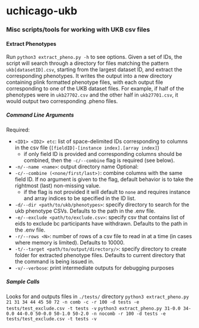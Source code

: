 # uchicago-ukb
### Misc scripts/tools for working with UKB csv files

#### Extract Phenotypes
Run `python3 extract_pheno.py -h` to see options.
Given a set of IDs, the script will search through a directory for files matching the pattern `ukb[datasetID].csv`, starting from the largest dataset ID, and extract the corresponding phenotypes.
It writes the output into a new directory containing plink formatted phenotype files, with each output file corresponding to one of the UKB dataset files.
For example, if half of the phenotypes were in `ukb27702.csv` and the other half in `ukb27701.csv`, it would output two corresponding .pheno files.

##### Command Line Arguments
Required:
- `<ID1> <ID2> etc`: list of space-delimited IDs corresponding to columns in the csv file (`[fieldID]-[instance index].[array index]`)
    - if only field ID is provided and corresponding columns should be combined, then the `-c/--combine` flag is required (see below).
- `-n/--name <name>`: output directory name 
Optional:
- `-c/--combine (<none/first/last>)`: combine columns with the same field ID. If no argument is given to the flag, default behavior is to take the rightmost (last) non-missing value.
    - if the flag is not provided it will default to `none` and requires instance and array indices to be specified in the ID list.
- `-d/--dir <path/to/ukb/phenotypes>`: specify directory to search for the ukb phenotype CSVs. Defaults to the path in the .env file.
- `-e/--exclude <path/to/exclude.csv>`: specify csv that contains list of eids to exclude bc participants have withdrawn. Defaults to the path in the .env file.
- `-r/--rows <N>`: number of rows of a csv file to read in at a time (in cases where memory is limited). Defaults to 10000.
- `-t/--target <path/to/output/directory/>`: specify directory to create folder for extracted phenotype files. Defaults to current directory that the command is being issued in.
- `-v/--verbose`: print intermediate outputs for debugging purposes

##### Sample Calls
Looks for and outputs files in `./tests/` directory
`python3 extract_pheno.py 21 31 34 44 45 50 72 -n comb -c -r 100 -d tests -e tests/test_exclude.csv -t tests -v`
`python3 extract_pheno.py 31-0.0 34-0.0 44-0.0 50-0.0 50-1.0 50-2.0 -n nocomb -r 100 -d tests -e tests/test_exclude.csv -t tests -v`